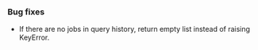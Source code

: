 <!-- Delete the sections that don't apply -->

### Bug fixes

- If there are no jobs in query history, return empty list instead of raising KeyError.
